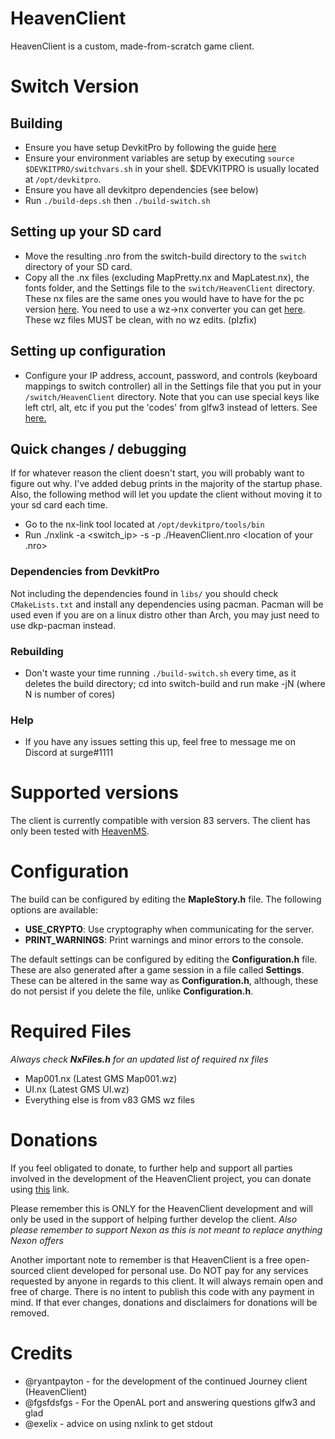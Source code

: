 # HeavenClient
HeavenClient is a custom, made-from-scratch game client.

# Switch Version

## Building
- Ensure you have setup DevkitPro by following the guide [here](https://switchbrew.org/wiki/Setting_up_Development_Environment)
- Ensure your environment variables are setup by executing ```source $DEVKITPRO/switchvars.sh``` in your shell. $DEVKITPRO is usually located at ```/opt/devkitpro```.
- Ensure you have all devkitpro dependencies (see below)
- Run ```./build-deps.sh``` then ```./build-switch.sh```

## Setting up your SD card
- Move the resulting .nro from the switch-build directory to the ```switch``` directory of your SD card.
- Copy all the .nx files (excluding MapPretty.nx and MapLatest.nx), the fonts folder, and the Settings file to the ```switch/HeavenClient``` directory. These nx files are the same ones you would have to have for the pc version [here](https://github.com/ryantpayton/HeavenClient). You need to use a wz->nx converter you can get [here](https://drive.google.com/file/d/1Mk3Kq1lY4NTMqylN5sn0-DQNAcoZZRYH/view?usp=sharing). These wz files MUST be clean, with no wz edits. (plzfix)

## Setting up configuration
- Configure your IP address, account, password, and controls (keyboard mappings to switch controller) all in the Settings file that you put in your ```/switch/HeavenClient``` directory. Note that you can use special keys like left ctrl, alt, etc if you put the 'codes' from glfw3 instead of letters. See [here.](https://github.com/lain3d/glfw/blob/4373905b73468c3f884f3a2560b592521a5a923e/include/GLFW/glfw3.h#L361)

## Quick changes / debugging 
If for whatever reason the client doesn't start, you will probably want to figure out why. I've added debug prints in the majority of the startup phase. Also, the following method will let you update the client without moving it to your sd card each time.
- Go to the nx-link tool located at ```/opt/devkitpro/tools/bin```
- Run ./nxlink -a <switch_ip> -s -p ./HeavenClient.nro <location of your .nro>

### Dependencies from DevkitPro 
Not including the dependencies found in ```libs/``` you should check ```CMakeLists.txt``` and install any dependencies using pacman. Pacman will be used even if you are on a linux distro other than Arch, you may just need to use dkp-pacman instead.

### Rebuilding
- Don't waste your time running ```./build-switch.sh``` every time, as it deletes the build directory; cd into switch-build and run make -jN (where N is number of cores)

### Help
- If you have any issues setting this up, feel free to message me on Discord at surge#1111

# Supported versions
The client is currently compatible with version 83 servers.
The client has only been tested with [HeavenMS](https://github.com/ronancpl/HeavenMS).

# Configuration
The build can be configured by editing the **MapleStory.h** file. The following options are available:
- **USE_CRYPTO**: Use cryptography when communicating for the server.
- **PRINT_WARNINGS**: Print warnings and minor errors to the console.

The default settings can be configured by editing the **Configuration.h** file. These are also generated after a game session in a file called **Settings**. These can be altered in the same way as **Configuration.h**, although, these do not persist if you delete the file, unlike **Configuration.h**.

# Required Files
*Always check **NxFiles.h** for an updated list of required nx files*
- Map001.nx (Latest GMS Map001.wz)
- UI.nx (Latest GMS UI.wz)
- Everything else is from v83 GMS wz files

# Donations
If you feel obligated to donate, to further help and support all parties involved in the development of the HeavenClient project, you can donate using [this](https://paypal.me/pools/c/8frYNoobcY) link.

Please remember this is ONLY for the HeavenClient development and will only be used in the support of helping further develop the client. *Also please remember to support Nexon as this is not meant to replace anything Nexon offers*

Another important note to remember is that HeavenClient is a free open-sourced client developed for personal use. Do NOT pay for any services requested by anyone in regards to this client. It will always remain open and free of charge. There is no intent to publish this code with any payment in mind. If that ever changes, donations and disclaimers for donations will be removed.

# Credits
- @ryantpayton - for the development of the continued Journey client (HeavenClient)
- @fgsfdsfgs - For the OpenAL port and answering questions glfw3 and glad
- @exelix - advice on using nxlink to get stdout 

